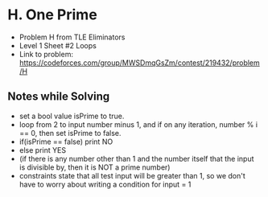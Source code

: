 # H. One Prime

* Problem H from TLE Eliminators
* Level 1 Sheet #2 Loops
* Link to problem: https://codeforces.com/group/MWSDmqGsZm/contest/219432/problem/H

## Notes while Solving

* set a bool value isPrime to true.
* loop from 2 to input number minus 1, and if on any iteration, number % i == 0, then set isPrime to false.
* if(isPrime == false) print NO
* else print YES
* (if there is any number other than 1 and the number itself that the input is divisible by, then it is NOT a prime number)
* constraints state that all test input will be greater than 1, so we don't have to worry about writing a condition for input = 1